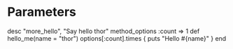 Parameters
==========

desc "more_hello", "Say hello thor"
method_options :count => 1
def hello_me(name = "thor")
  options[:count].times { puts "Hello #{name}" }
end
